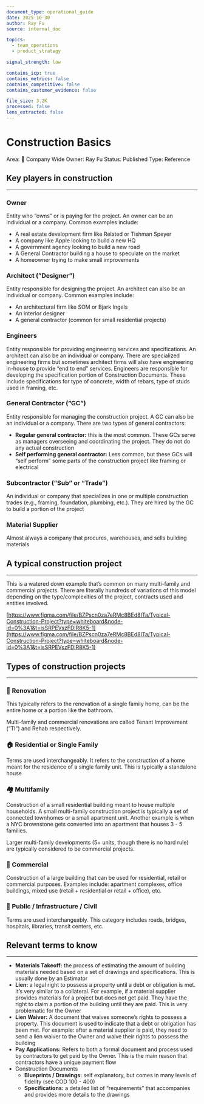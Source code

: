 ```yaml
---
document_type: operational_guide
date: 2025-10-30
author: Ray Fu
source: internal_doc

topics:
  - team_operations
  - product_strategy

signal_strength: low

contains_icp: true
contains_metrics: false
contains_competitive: false
contains_customer_evidence: false

file_size: 3.2K
processed: false
lens_extracted: false
---
```


# Construction Basics

Area: 🏢 Company Wide
Owner: Ray Fu
Status: Published
Type: Reference

## Key players in construction

---

### **Owner**

Entity who “owns” or is paying for the project. An owner can be an individual or a company. Common examples include: 

- A real estate development firm like Related or Tishman Speyer
- A company like Apple looking to build a new HQ
- A government agency looking to build a new road
- A General Contractor building a house to speculate on the market
- A homeowner trying to make small improvements

### **Architect (”Designer”)**

Entity responsible for designing the project. An architect can also be an individual or company. Common examples include:

- An architectural firm like SOM or Bjark Ingels
- An interior designer
- A general contractor (common for small residential projects)

### Engineers

Entity responsible for providing engineering services and specifications. An architect can also be an individual or company. There are specialized engineering firms but sometimes architect firms will also have engineering in-house to provide “end to end” services. Engineers are responsible for developing the specification portion of Construction Documents. These include specifications for type of concrete, width of rebars, type of studs used in framing, etc. 

### General Contractor (”GC”)

Entity responsible for managing the construction project. A GC can also be an individual or a company. There are two types of general contractors:

- **Regular general contractor:** this is the most common. These GCs serve as managers overseeing and coordinating the project. They do not do any actual construction
- **Self performing general contractor:** Less common, but these GCs will “self perform” some parts of the construction project like framing or electrical

### Subcontractor (”Sub” or “Trade”)

An individual or company that specializes in one or multiple construction trades (e.g., framing, foundation, plumbing, etc.). They are hired by the GC to build a portion of the project

### Material Supplier

Almost always a company that procures, warehouses, and sells building materials

## A typical construction project

---

This is a watered down example that’s common on many multi-family and commercial projects. There are literally hundreds of variations of this model depending on the type/complexities of the project, contracts used and entities involved. 

[https://www.figma.com/file/BZPscn0za7eRMc8BEd8ITa/Typical-Construction-Project?type=whiteboard&node-id=0%3A1&t=isSRPEVszFDIR8K5-1](https://www.figma.com/file/BZPscn0za7eRMc8BEd8ITa/Typical-Construction-Project?type=whiteboard&node-id=0%3A1&t=isSRPEVszFDIR8K5-1)

## Types of construction projects

---

### 🛁 Renovation

This typically refers to the renovation of a single family home, can be the entire home or a portion like the bathroom. 

Multi-family and commercial renovations are called Tenant Improvement (”TI”) and Rehab respectively. 

### 🏠 Residential or Single Family

Terms are used interchangeably. It refers to the construction of a home meant for the residence of a single family unit. This is typically a standalone house

### 🏘️ Multifamily

Construction of a small residential building meant to house multiple households. A small multi-family construction project is typically a set of connected townhomes or a small apartment unit. Another example is when a NYC brownstone gets converted into an apartment that houses 3 - 5 families.

Larger multi-family developments (5+ units, though there is no hard rule) are typically considered to be commercial projects.

### 🏢 Commercial

Construction of a large building that can be used for residential, retail or commercial purposes. Examples include: apartment complexes, office buildings, mixed use (retail + residential or retail + office), etc. 

### 🌉 Public / Infrastructure / Civil

Terms are used interchangeably. This category includes roads, bridges, hospitals, libraries, transit centers, etc.

## Relevant terms to know

---

- **Materials Takeoff:** the process of estimating the amount of building materials needed based on a set of drawings and specifications. This is usually done by an Estimator
- **Lien:** a legal right to possess a property until a debt or obligation is met. It’s very similar to a collateral. For example, if a material supplier provides materials for a project but does not get paid. They have the right to claim a portion of the building until they are paid. This is very problematic for the Owner
- **Lien Waiver:** A document that waives someone’s rights to possess a property. This document is used to indicate that a debt or obligation has been met. For example: after a material supplier is paid, they need to send a lien waiver to the Owner and waive their rights to possess the building
- **Pay Applications:** Refers to both a formal document and process used by contractors to get paid by the Owner. This is the main reason that contractors have a unique payment flow
- Construction Documents
    - **Blueprints / Drawings:** self explanatory, but comes in many levels of fidelity (see COD 100 - 400)
    - **Specifications:** a detailed list of “requirements” that accompanies and provides more details to the drawings